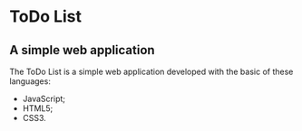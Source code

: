 # ToDo List
## A simple web application
The ToDo List is a simple web application developed with the basic of these languages:
 - JavaScript;
 - HTML5;
 - CSS3.
